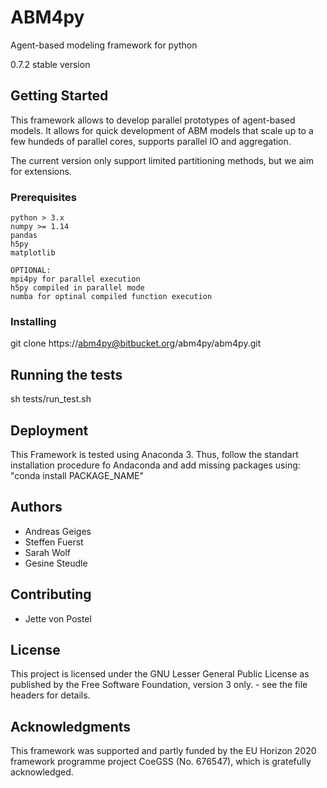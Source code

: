 # ABM4py

Agent-based modeling framework for python

0.7.2 stable version

## Getting Started

This framework allows to develop parallel prototypes of agent-based models.
It allows for quick development of ABM models that scale up to a few hundeds 
of parallel cores, supports parallel IO and aggregation.

The current version only support limited partitioning methods, but we aim for
extensions.

### Prerequisites

```
python > 3.x
numpy >= 1.14
pandas 
h5py
matplotlib

OPTIONAL:
mpi4py for parallel execution
h5py compiled in parallel mode
numba for optinal compiled function execution
```

### Installing

git clone https://abm4py@bitbucket.org/abm4py/abm4py.git

## Running the tests

sh tests/run_test.sh

## Deployment

This Framework is tested using Anaconda 3. Thus, follow the standart installation
procedure fo Andaconda and add missing packages using: "conda install PACKAGE_NAME"

## Authors

- Andreas Geiges 
- Steffen Fuerst
- Sarah Wolf
- Gesine Steudle

## Contributing

- Jette von Postel


## License

This project is licensed under the GNU Lesser General Public License as published 
by the Free Software Foundation, version 3 only. - see the file headers for details.

## Acknowledgments

This framework was supported and partly funded by the EU Horizon 2020 framework programme project 
CoeGSS (No. 676547), which is gratefully acknowledged.
